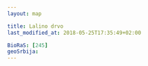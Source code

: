 ```yaml
---
layout: map

title: Lalino drvo
last_modified_at: 2018-05-25T17:35:49+02:00

BioRaS: [245]
geoSrbija:
---
```

